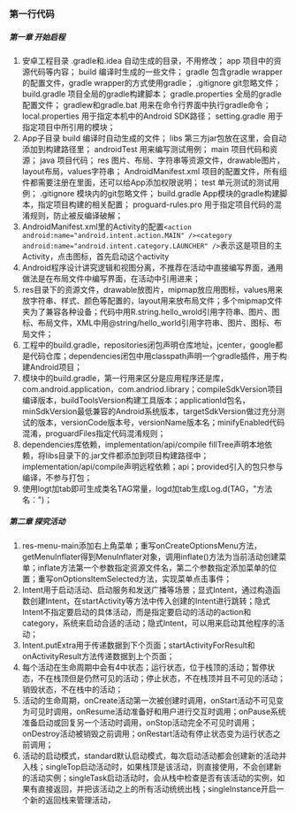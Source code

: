 ### 第一行代码

##### 第一章 开始启程
1. 安卓工程目录
    .gradle和.idea 自动生成的目录，不用修改；
    app 项目中的资源代码等内容；
    build 编译时生成的一些文件；
    gradle 包含gradle wrapper的配置文件，gradle wrapper的方式使用gradle；
    .gitignore git忽略文件；
    build.gradle 项目全局的gradle构建脚本；
    gradle.properties 全局的gradle配置文件；
    gradlew和gradle.bat 用来在命令行界面中执行gradle命令；
    local.properties 用于指定本机中的Android SDK路径；
    setting.gradle 用于指定项目中所引用的模块；
2. App子目录
    build 编译时自动生成的文件；
    libs 第三方jar包放在这里，会自动添加到构建路径里；
    androidTest 用来编写测试用例；
    main 项目代码和资源；
    java 项目代码；
    res 图片、布局、字符串等资源文件，drawable图片，layout布局，values字符串；
    AndroidManifest.xml 项目的配置文件，所有组件都需要注册在里面，还可以给App添加权限说明；
    test 单元测试的测试用例；
    .gitignore 模块内的git忽略文件；
    build.gradle App模块的gradle构建脚本，指定项目构建的相关配置；
    proguard-rules.pro 用于指定项目代码的混淆规则，防止被反编译破解；
3. AndroidManifest.xml里的Activity的配置`<action android:name="android.intent.action.MAIN" /><category android:name="android.intent.category.LAUNCHER" />`表示这是项目的主Activity，点击图标，首先启动这个activity
4. Android程序设计讲究逻辑和视图分离，不推荐在活动中直接编写界面，通用做法是在布局文件中编写界面，在活动中引用进来；
5. res目录下的资源文件，drawable放图片，mipmap放应用图标，values用来放字符串、样式、颜色等配置的，layout用来放布局文件；多个mipmap文件夹为了兼容各种设备；代码中用R.string.hello_wrold引用字符串、图片、图标、布局文件，XML中用@string/hello_world引用字符串、图片、图标、布局文件；
6. 工程中的build.gradle，repositories闭包声明仓库地址，jcenter，google都是代码仓库；dependencies闭包中用classpath声明一个gradle插件，用于构建Android项目；
7. 模块中的build.gradle，第一行用来区分是应用程序还是库，com.android.application，com.andriod.library；compileSdkVersion项目编译版本，buildToolsVersion构建工具版本；applicationId包名，minSdkVersion最低兼容的Android系统版本，targetSdkVersion做过充分测试的版本，versionCode版本号，versionName版本名；minifyEnabled代码混淆，proguardFiles指定代码混淆规则；
8. dependencies库依赖，implementation/api/compile fillTree声明本地依赖，将libs目录下的.jar文件都添加到项目构建路径中；implementation/api/compile声明远程依赖；api；provided引入的包只参与编译，不参与打包；
9. 使用logt加tab即可生成类名TAG常量，logd加tab生成Log.d(TAG，"方法名：")；

##### 第二章 探究活动
1. res-menu-main添加右上角菜单；重写onCreateOptionsMenu方法，getMenuInflater得到MenuInflater对象，调用inflate()方法为当前活动创建菜单；inflate方法第一个参数指定资源文件名，第二个参数指定添加菜单的位置；重写onOptionsItemSelected方法，实现菜单点击事件；
2. Intent用于启动活动、启动服务和发送广播等场景；显式Intent，通过构造函数创建Intent，在startActivity等方法中传入创建的Intent进行跳转；隐式Intent不指定要启动的具体活动，而是指定要启动的活动的action和category，系统来启动合适的活动；隐式Intent，可以用来启动其他程序的活动；
3. Intent.putExtra用于传递数据到下个页面；startActivityForResult和onActivityResult方法传递数据到上个页面；
4. 每个活动在生命周期中会有4中状态；运行状态，位于栈顶的活动；暂停状态，不在栈顶但是仍然可见的活动；停止状态，不在栈顶并且不可见的活动；销毁状态，不在栈中的活动；
5. 活动的生命周期，onCreate活动第一次被创建时调用，onStart活动不可见变为可见时调用，onResume活动准备好和用户进行交互时调用；onPause系统准备启动或回复另一个活动时调用，onStop活动完全不可见时调用；onDestroy活动被销毁之前调用；onRestart活动有停止状态变为运行状态之前调用；
6. 活动的启动模式，standard默认启动模式，每次启动活动都会创建新的活动并入栈；singleTop启动活动时，如果栈顶是该活动，则直接使用，不会创建新的活动实例；singleTask启动活动时，会从栈中检查是否有该活动的实例，如果有直接返回，并把该活动之上的所有活动统统出栈；singleInstance开启一个新的返回栈来管理活动，